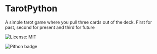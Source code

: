 # TarotPython
A simple tarot game where you pull three cards out of the deck. First for past, second for present and third for future

[![License: MIT](https://img.shields.io/badge/License-MIT-yellow.svg)](https://opensource.org/licenses/MIT)

![Pithon badge](https://img.shields.io/badge/Python-3776AB?logo=python&logoColor=white)
